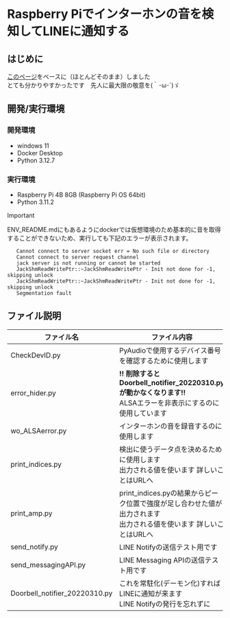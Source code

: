 # Raspberry Piでインターホンの音を検知してLINEに通知する

## はじめに
[このページ](https://qiita.com/nkgwwwww/items/cd0e7433cfc4b2ea0a59)をベースに（ほとんどそのまま）しました  
とても分かりやすかったです　先人に最大限の敬意を(｀･ω･´)ゞ

## 開発/実行環境
### 開発環境
* windows 11
* Docker Desktop
* Python 3.12.7

### 実行環境
* Raspberry Pi 4B 8GB   (Raspberry Pi OS 64bit)
* Python 3.11.2

> [!IMPORTANT]  
>ENV_README.mdにもあるようにdockerでは仮想環境のため基本的に音を取得することができないため、実行しても下記のエラーが表示されます。
>
>        Cannot connect to server socket err = No such file or directory
>        Cannot connect to server request channel
>        jack server is not running or cannot be started
>        JackShmReadWritePtr::~JackShmReadWritePtr - Init not done for -1, skipping unlock
>        JackShmReadWritePtr::~JackShmReadWritePtr - Init not done for -1, skipping unlock
>        Segmentation fault

## ファイル説明
|ファイル名                          |ファイル内容  |
|---                                |---    |
|CheckDevID.py                      |PyAudioで使用するデバイス番号を確認するために使用します    |
|error_hider.py                     |<b> !! 削除するとDoorbell_notifier_20220310.pyが動かなくなります!! </b><br> ALSAエラーを非表示にするのに使用しています |
|wo_ALSAerror.py                    |インターホンの音を録音するのに使用します   |
|print_indices.py                   |検出に使うデータ点を決めるために使用します <br> 出力される値を使います	詳しいことはURLへ   |
|print_amp.py                       |print_indices.pyの結果からピーク位置で強度が足し合わせた値が出力されます <br> 出力される値を使います   詳しいことはURLへ   |
|send_notify.py                     |LINE Notifyの送信テスト用です|
|send_messagingAPI.py               |LINE Messaging APIの送信テスト用です|
|Doorbell_notifier_20220310.py      |これを常駐化(デーモン化)すればLINEに通知が来ます <br> LINE Notifyの発行を忘れずに  |
